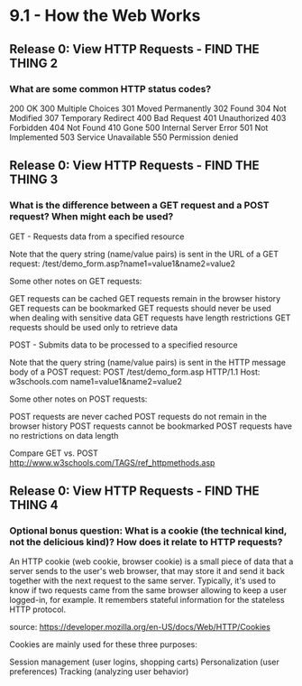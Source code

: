 # 9.1 - How the Web Works

## Release 0: View HTTP Requests - FIND THE THING 2
### What are some common HTTP status codes?

200 OK
300 Multiple Choices
301 Moved Permanently
302 Found
304 Not Modified
307 Temporary Redirect
400 Bad Request
401 Unauthorized
403 Forbidden
404 Not Found
410 Gone
500 Internal Server Error
501 Not Implemented
503 Service Unavailable
550 Permission denied

## Release 0: View HTTP Requests - FIND THE THING 3
### What is the difference between a GET request and a POST request? When might each be used?

GET - Requests data from a specified resource

Note that the query string (name/value pairs) is sent in the URL of a GET request:
/test/demo_form.asp?name1=value1&name2=value2

Some other notes on GET requests:

GET requests can be cached
GET requests remain in the browser history
GET requests can be bookmarked
GET requests should never be used when dealing with sensitive data
GET requests have length restrictions
GET requests should be used only to retrieve data

POST - Submits data to be processed to a specified resource

Note that the query string (name/value pairs) is sent in the HTTP message body of a POST request:
POST /test/demo_form.asp HTTP/1.1
Host: w3schools.com
name1=value1&name2=value2

Some other notes on POST requests:

POST requests are never cached
POST requests do not remain in the browser history
POST requests cannot be bookmarked
POST requests have no restrictions on data length

Compare GET vs. POST
http://www.w3schools.com/TAGS/ref_httpmethods.asp

## Release 0: View HTTP Requests - FIND THE THING 4
### Optional bonus question: What is a cookie (the technical kind, not the delicious kind)? How does it relate to HTTP requests?

An HTTP cookie (web cookie, browser cookie) is a small piece of data that a server sends to the user's web browser, that may store it and send it back together with the next request to the same server. Typically, it's used to know if two requests came from the same browser allowing to keep a user logged-in, for example. It remembers stateful information for the stateless HTTP protocol.

source: https://developer.mozilla.org/en-US/docs/Web/HTTP/Cookies

Cookies are mainly used for these three purposes:

Session management (user logins, shopping carts)
Personalization (user preferences)
Tracking (analyzing user behavior)